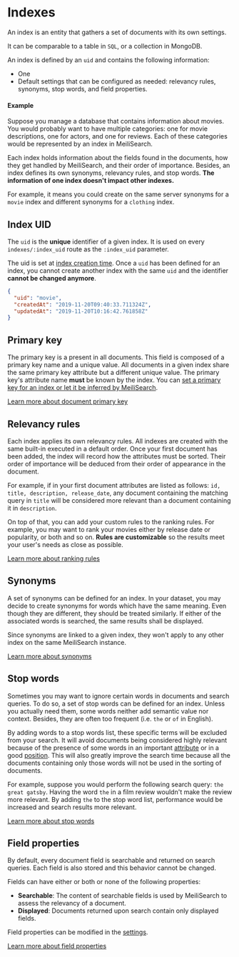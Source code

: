 # Indexes

An index is an entity that gathers a set of documents with its own settings.

It can be comparable to a table in `SQL`, or a collection in MongoDB.

An index is defined by an `uid` and contains the following information:

- One <clientGlossary word="primary key"/>
- Default settings that can be configured as needed: relevancy rules, synonyms, stop words, and field properties.

#### Example

Suppose you manage a database that contains information about movies. You would probably want to have multiple categories: one for movie descriptions, one for actors, and one for reviews. Each of these categories would be represented by an index in MeiliSearch.

Each index holds information about the fields found in the documents, how they get handled by MeiliSearch, and their order of importance. Besides, an index defines its own synonyms, relevancy rules, and stop words. **The information of one index doesn't impact other indexes.**

For example, it means you could create on the same server synonyms for a `movie` index and different synonyms for a `clothing` index.

## Index UID

The `uid` is the **unique** identifier of a given index. It is used on every `indexes/:index_uid` route as the `:index_uid` parameter.

The uid is set at [index creation time](/references/indexes.md#create-an-index). Once a `uid` has been defined for an index, you cannot create another index with the same `uid` and the identifier **cannot be changed anymore**.

```json
{
  "uid": "movie",
  "createdAt": "2019-11-20T09:40:33.711324Z",
  "updatedAt": "2019-11-20T10:16:42.761858Z"
}
```

## Primary key

The primary key is a <clientGlossary word="field"/> present in all documents. This field is composed of a primary key <clientGlossary word="attribute"/> name and a unique value. All documents in a given index share the same primary key attribute but a different unique value. The primary key's attribute name **must** be known by the index. You can [set a primary key for an index or let it be inferred by MeiliSearch](/guides/main_concepts/documents.md#setting-the-primary-key).

[Learn more about document primary key](/guides/main_concepts/documents.md#primary-key)

## Relevancy rules

Each index applies its own relevancy rules. All indexes are created with the same built-in <clientGlossary word="ranking rules"/> executed in a default order. Once your first document has been added, the index will record how the attributes must be sorted. Their order of importance will be deduced from their order of appearance in the document.

For example, if in your first document attributes are listed as follows: `id, title, description, release_date`, any document containing the matching query in `title` will be considered more relevant than a document containing it in `description`.

On top of that, you can add your custom rules to the ranking rules. For example, you may want to rank your movies either by release date or popularity, or both and so on. **Rules are customizable** so the results meet your user's needs as close as possible.

[Learn more about ranking rules](/guides/main_concepts/relevancy.md)

## Synonyms

A set of synonyms can be defined for an index. In your dataset, you may decide to create synonyms for words which have the same meaning. Even though they are different, they should be treated similarly. If either of the associated words is searched, the same results shall be displayed.

Since synonyms are linked to a given index, they won't apply to any other index on the same MeiliSearch instance.

[Learn more about synonyms](/guides/advanced_guides/synonyms.md)

## Stop words

Sometimes you may want to ignore certain words in documents and search queries. To do so, a set of stop words can be defined for an index. Unless you actually need them, some words neither add semantic value nor context. Besides, they are often too frequent (i.e. `the` or `of` in English).

By adding words to a stop words list, these specific terms will be excluded from your search. It will avoid documents being considered highly relevant because of the presence of some words in an important [attribute](/guides/main_concepts/relevancy.md#_4-attribute) or in a good [position](/guides/main_concepts/relevancy.md#ranking-rules). This will also greatly improve the search time because all the documents containing only those words will not be used in the sorting of documents.

For example, suppose you would perform the following search query: `the great gatsby`. Having the word `the` in a film review wouldn't make the review more relevant. By adding `the` to the stop word list, performance would be increased and search results more relevant.

[Learn more about stop words](/guides/advanced_guides/stop_words.md)

## Field properties

By default, every document field is searchable and returned on search queries. Each field is also stored and this behavior cannot be changed.

Fields can have either or both or none of the following properties:

- **Searchable**: The content of searchable fields is used by MeiliSearch to assess the relevancy of a document.
- **Displayed**: Documents returned upon search contain only displayed fields.

Field properties can be modified in the [settings](/references/settings.md).

[Learn more about field properties](/guides/advanced_guides/field_properties.md)
